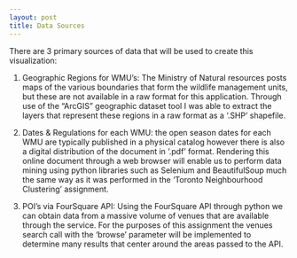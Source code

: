 ```yaml
---
layout: post
title: Data Sources
---
```


There are 3 primary sources of data that will be used to create this visualization:

1. Geographic Regions for WMU’s: The Ministry of Natural resources posts maps of the various boundaries that form the wildlife management units, but these are not available in a raw format for this application. Through use of the  “ArcGIS” geographic dataset tool I was able to extract the layers that represent these regions in a raw format as a ‘.SHP’ shapefile. 

2. Dates & Regulations for each WMU: the open season dates for each WMU are typically published in a physical catalog however there is also a digital distribution of the document in ‘.pdf’ format. Rendering this online document through a web browser will enable us to perform data mining using python libraries such as Selenium and BeautifulSoup much the same way as it was performed in the ‘Toronto Neighbourhood Clustering’ assignment. 

3. POI’s via FourSquare API: Using the FourSquare API through python we can obtain data from a massive volume of venues that are available through the service. For the purposes of this assignment the venues search call with the ‘browse’ parameter will be implemented to determine many results that center around the areas passed to the API. 
